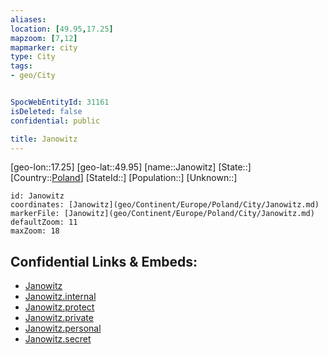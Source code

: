 ```yaml
---
aliases: 
location: [49.95,17.25]
mapzoom: [7,12] 
mapmarker: city 
type: City
tags:
- geo/City


SpocWebEntityId: 31161
isDeleted: false
confidential: public

title: Janowitz
---
```

[geo-lon::17.25]
[geo-lat::49.95]
[name::Janowitz]
[State::]
[Country::[Poland](geo/Continent/Europe/Poland.md)]
[StateId::]
[Population::]
[Unknown::]


```leaflet
id: Janowitz
coordinates: [Janowitz](geo/Continent/Europe/Poland/City/Janowitz.md)
markerFile: [Janowitz](geo/Continent/Europe/Poland/City/Janowitz.md)
defaultZoom: 11 
maxZoom: 18
```


## Confidential Links & Embeds: 
- [Janowitz](../../../../../../_public/geo/Continent/Europe/Poland/City/Janowitz.md) 
- [Janowitz.internal](../../../../../../_internal/geo/Continent/Europe/Poland/City/Janowitz.internal.md) 
- [Janowitz.protect](../../../../../../_protect/geo/Continent/Europe/Poland/City/Janowitz.protect.md) 
- [Janowitz.private](../../../../../../_private/geo/Continent/Europe/Poland/City/Janowitz.private.md) 
- [Janowitz.personal](../../../../../../_personal/geo/Continent/Europe/Poland/City/Janowitz.personal.md) 
- [Janowitz.secret](../../../../../../_secret/geo/Continent/Europe/Poland/City/Janowitz.secret.md) 
